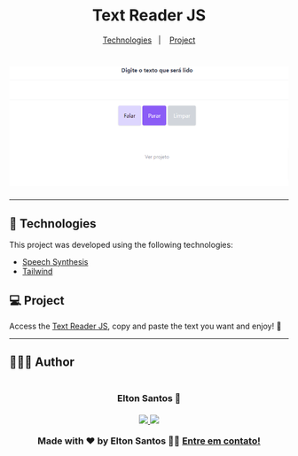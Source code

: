 <h1 align="center">
  <strong>Text Reader JS</strong>
</h1>

<p align="center">
  <a href="#-technologies">Technologies</a>&nbsp;&nbsp;&nbsp;|&nbsp;&nbsp;&nbsp;
  <a href="#-project">Project</a>
</p>

<h1 align="center">
    <a href="https://text-reader-js.netlify.app" target="_blank">
      <img alt="Text Reader JS" src="text-reader.png">
    </a>
</h1>

---

## 🧪 Technologies

This project was developed using the following technologies:

- [Speech Synthesis](https://developer.mozilla.org/pt-BR/docs/Web/API/SpeechSynthesis)
- [Tailwind](https://tailwindcss.com/)

## 💻 Project

Access the [Text Reader JS](https://text-reader-js.netlify.app/), copy and paste the text you want and enjoy! 🙂

---

## 👨🏻‍💻 Author

<h3 align="center">
  <img style="border-radius: 50%" src="https://avatars3.githubusercontent.com/u/1292594?s=460&u=0b1bfb0fc81256c59dc33f31ce344231bd5a5286&v=4" width="100px;" alt=""/>
  <br/>
  <strong>Elton Santos</strong> 🚀
  <br/>
  <br/>

 <a href="https://www.linkedin.com/in/eltonmelosantos" alt="LinkedIn" target="blank">
    <img src="https://img.shields.io/badge/-LinkedIn-blue?style=flat-square&logo=Linkedin&logoColor=white" />
  </a>

  <a href="mailto:elton.melo.santos@gmail.com?subject=Olá%20Elton" alt="Email" target="blank">
    <img src="https://img.shields.io/badge/-Gmail-c14438?style=flat-square&logo=Gmail&logoColor=white&link=mailto:elton.melo.santos@gmail.com" />
  </a>

<br/>

Made with ❤️ by Elton Santos 👋🏽 [Entre em contato!](https://www.linkedin.com/in/eltonmelosantos/)

</h3>